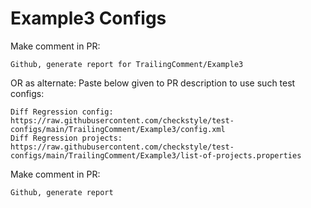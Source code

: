 # Example3 Configs
Make comment in PR:
```
Github, generate report for TrailingComment/Example3
```
OR as alternate:
Paste below given to PR description to use such test configs:
```
Diff Regression config: https://raw.githubusercontent.com/checkstyle/test-configs/main/TrailingComment/Example3/config.xml
Diff Regression projects: https://raw.githubusercontent.com/checkstyle/test-configs/main/TrailingComment/Example3/list-of-projects.properties
```
Make comment in PR:
```
Github, generate report
```
